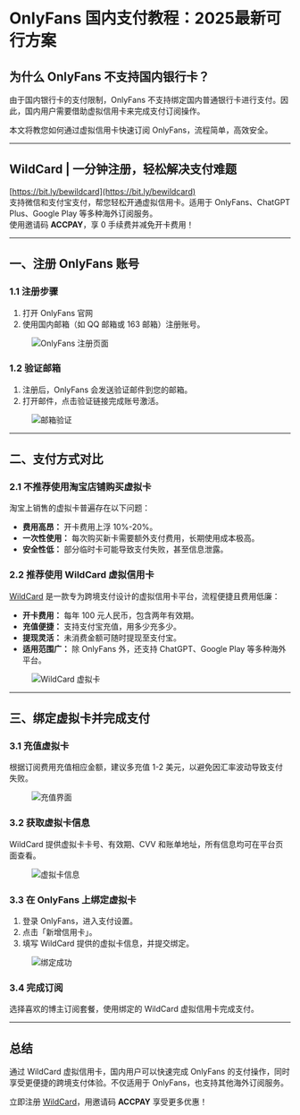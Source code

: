 # OnlyFans 国内支付教程：2025最新可行方案

## 为什么 OnlyFans 不支持国内银行卡？

由于国内银行卡的支付限制，OnlyFans 不支持绑定国内普通银行卡进行支付。因此，国内用户需要借助虚拟信用卡来完成支付订阅操作。

本文将教您如何通过虚拟信用卡快速订阅 OnlyFans，流程简单，高效安全。

---

## WildCard | 一分钟注册，轻松解决支付难题  
[https://bit.ly/bewildcard](https://bit.ly/bewildcard)  
支持微信和支付宝支付，帮您轻松开通虚拟信用卡。适用于 OnlyFans、ChatGPT Plus、Google Play 等多种海外订阅服务。  
使用邀请码 **ACCPAY**，享 0 手续费并减免开卡费用！

---

## 一、注册 OnlyFans 账号

### 1.1 注册步骤
1. 打开 OnlyFans 官网
2. 使用国内邮箱（如 QQ 邮箱或 163 邮箱）注册账号。

<figure>
<img src="https://files.mdnice.com/user/57216/f4f0e13d-ed1a-42d8-a863-73b615da1e05.png" alt="OnlyFans 注册页面">
</figure>

### 1.2 验证邮箱
1. 注册后，OnlyFans 会发送验证邮件到您的邮箱。
2. 打开邮件，点击验证链接完成账号激活。

<figure>
<img src="https://files.mdnice.com/user/57216/e99bc587-5245-47eb-aaff-13d5243a1017.png" alt="邮箱验证">
</figure>

---

## 二、支付方式对比

### 2.1 不推荐使用淘宝店铺购买虚拟卡
淘宝上销售的虚拟卡普遍存在以下问题：
- **费用高昂：** 开卡费用上浮 10%-20%。
- **一次性使用：** 每次购买新卡需要额外支付费用，长期使用成本极高。
- **安全性低：** 部分临时卡可能导致支付失败，甚至信息泄露。

### 2.2 推荐使用 WildCard 虚拟信用卡
[WildCard](https://bit.ly/bewildcard) 是一款专为跨境支付设计的虚拟信用卡平台，流程便捷且费用低廉：
- **开卡费用：** 每年 100 元人民币，包含两年有效期。
- **充值便捷：** 支持支付宝充值，用多少充多少。
- **提现灵活：** 未消费金额可随时提现至支付宝。
- **适用范围广：** 除 OnlyFans 外，还支持 ChatGPT、Google Play 等多种海外平台。

<figure>
<img src="https://files.mdnice.com/user/57216/a73d8a0b-9372-4ae3-b247-4064500ac917.png" alt="WildCard 虚拟卡">
</figure>

---

## 三、绑定虚拟卡并完成支付

### 3.1 充值虚拟卡
根据订阅费用充值相应金额，建议多充值 1-2 美元，以避免因汇率波动导致支付失败。

<figure>
<img src="https://files.mdnice.com/user/57216/b96c2608-3b11-4073-93dc-46266213ef98.png" alt="充值界面">
</figure>

### 3.2 获取虚拟卡信息
WildCard 提供虚拟卡卡号、有效期、CVV 和账单地址，所有信息均可在平台页面查看。

<figure>
<img src="https://files.mdnice.com/user/57216/3f3f5b51-2584-419a-a3de-8bd7bd937b41.png" alt="虚拟卡信息">
</figure>

### 3.3 在 OnlyFans 上绑定虚拟卡
1. 登录 OnlyFans，进入支付设置。
2. 点击「新增信用卡」。
3. 填写 WildCard 提供的虚拟卡信息，并提交绑定。

<figure>
<img src="https://files.mdnice.com/user/57216/b3357270-aecf-4ad6-baa2-1a911ab799a9.png" alt="绑定成功">
</figure>

### 3.4 完成订阅
选择喜欢的博主订阅套餐，使用绑定的 WildCard 虚拟信用卡完成支付。

---

## 总结

通过 WildCard 虚拟信用卡，国内用户可以快速完成 OnlyFans 的支付操作，同时享受更便捷的跨境支付体验。不仅适用于 OnlyFans，也支持其他海外订阅服务。

立即注册 [WildCard](https://bit.ly/bewildcard)，用邀请码 **ACCPAY** 享受更多优惠！
